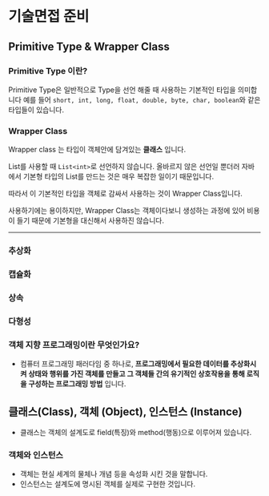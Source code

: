# 기술면접 준비

## Primitive Type & Wrapper Class

### Primitive Type 이란?

Primitive Type은 일반적으로 Type을 선언 해줄 때
사용하는 기본적인 타입을 의미합니다
예를 들어  `short, int, long, float, double, byte, char, boolean`와 같은 타입들이 있습니다.

### Wrapper Class

Wrapper class 는 타입이 객체안에 담겨있는 __클래스__ 입니다.

List를 사용할 때 `List<int>`로 선언하지 않습니다. 올바르지 않은 선언일 뿐더러 자바에서 기본형 타입의 List를 만드는 것은 매우 복잡한 일이기 때문입니다.

따라서 이 기본적인 타입을 객체로 감싸서 사용하는 것이 Wrapper Class입니다.

사용하기에는 용이하지만, Wrapper Class는 객체이다보니 생성하는 과정에 있어 비용이 들기 때문에 기본형을 대신해서 사용하진 않습니다.

<hr>

### 추상화
### 캡슐화
### 상속
### 다형성

### 객체 지향 프로그래밍이란 무엇인가요?

- 컴퓨터 프로그래밍 패러다임 중 하나로, __프로그래밍에서 필요한 데이터를 추상화시켜 상태와 행위를 가진 객체를 만들고 그 객체들 간의 유기적인 상호작용을 통해 로직을 구성하는 프로그래밍 방법__ 입니다.

## 클래스(Class), 객체 (Object), 인스턴스 (Instance)
- 클래스는 객체의 설계도로 field(특징)와 method(행동)으로 이루어져 있습니다.

### 객체와 인스턴스
- 객체는 현실 세계의 물체나 개념 등을 속성화 시킨 것을 말합니다.
- 인스턴스는 설계도에 명시된 객체를 실제로 구현한 것입니다.